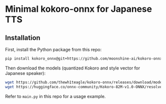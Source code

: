 # Minimal kokoro-onnx for Japanese TTS

## Installation

First, install the Python package from this repo:

``` bash
pip install kokoro_onnx@git+https://github.com/moonshine-ai/kokoro-onnx-ja.git
```

Then download the models (quantized Kokoro and style vector for Japanese speaker):

``` bash
wget https://github.com/thewh1teagle/kokoro-onnx/releases/download/model-files-v1.0/kokoro-v1.0.int8.onnx -P model/ 
wget https://huggingface.co/onnx-community/Kokoro-82M-v1.0-ONNX/resolve/main/voices/jf_alpha.bin -P model/
```

Refer to `main.py` in this repo for a usage example.
